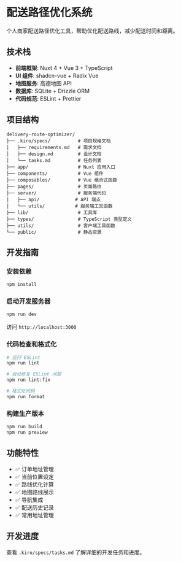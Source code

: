# 配送路径优化系统

个人商家配送路径优化工具，帮助优化配送路线，减少配送时间和距离。

## 技术栈

- **前端框架**: Nuxt 4 + Vue 3 + TypeScript
- **UI 组件**: shadcn-vue + Radix Vue
- **地图服务**: 高德地图 API
- **数据库**: SQLite + Drizzle ORM
- **代码规范**: ESLint + Prettier

## 项目结构

```
delivery-route-optimizer/
├── .kiro/specs/          # 项目规格文档
│   ├── requirements.md   # 需求文档
│   ├── design.md         # 设计文档
│   └── tasks.md          # 任务列表
├── app/                  # Nuxt 应用入口
├── components/           # Vue 组件
├── composables/          # Vue 组合式函数
├── pages/                # 页面路由
├── server/               # 服务端代码
│   ├── api/             # API 端点
│   └── utils/           # 服务端工具函数
├── lib/                  # 工具库
├── types/                # TypeScript 类型定义
├── utils/                # 客户端工具函数
└── public/               # 静态资源
```

## 开发指南

### 安装依赖

```bash
npm install
```

### 启动开发服务器

```bash
npm run dev
```

访问 `http://localhost:3000`

### 代码检查和格式化

```bash
# 运行 ESLint
npm run lint

# 自动修复 ESLint 问题
npm run lint:fix

# 格式化代码
npm run format
```

### 构建生产版本

```bash
npm run build
npm run preview
```

## 功能特性

- ✅ 订单地址管理
- ✅ 当前位置设定
- ✅ 路线优化计算
- ✅ 地图路线展示
- ✅ 导航集成
- ✅ 配送历史记录
- ✅ 常用地址管理

## 开发进度

查看 `.kiro/specs/tasks.md` 了解详细的开发任务和进度。
